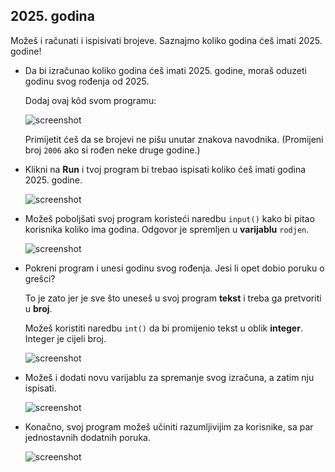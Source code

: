 ## 2025. godina

Možeš i računati i ispisivati brojeve. Saznajmo koliko godina ćeš imati 2025. godine!

+ Da bi izračunao koliko godina ćeš imati 2025. godine, moraš oduzeti godinu svog rođenja od 2025.
    
    Dodaj ovaj kôd svom programu:
    
    ![screenshot](images/me-calc.png)
    
    Primijetit ćeš da se brojevi ne pišu unutar znakova navodnika. (Promijeni broj `2006` ako si rođen neke druge godine.)

+ Klikni na **Run** i tvoj program bi trebao ispisati koliko ćeš imati godina 2025. godine.
    
    ![screenshot](images/me-calc-run.png)

+ Možeš poboljšati svoj program koristeći naredbu `input()` kako bi pitao korisnika koliko ima godina. Odgovor je spremljen u **varijablu** `rodjen`.
    
    ![screenshot](images/me-input.png)

+ Pokreni program i unesi godinu svog rođenja. Jesi li opet dobio poruku o grešci?
    
    To je zato jer je sve što uneseš u svoj program **tekst** i treba ga pretvoriti u **broj**.
    
    Možeš koristiti naredbu `int()` da bi promijenio tekst u oblik **integer**. Integer je cijeli broj.
    
    ![screenshot](images/me-input-test.png)

+ Možeš i dodati novu varijablu za spremanje svog izračuna, a zatim nju ispisati.
    
    ![screenshot](images/me-result-variable.png)

+ Konačno, svoj program možeš učiniti razumljivijim za korisnike, sa par jednostavnih dodatnih poruka.
    
    ![screenshot](images/me-message.png)